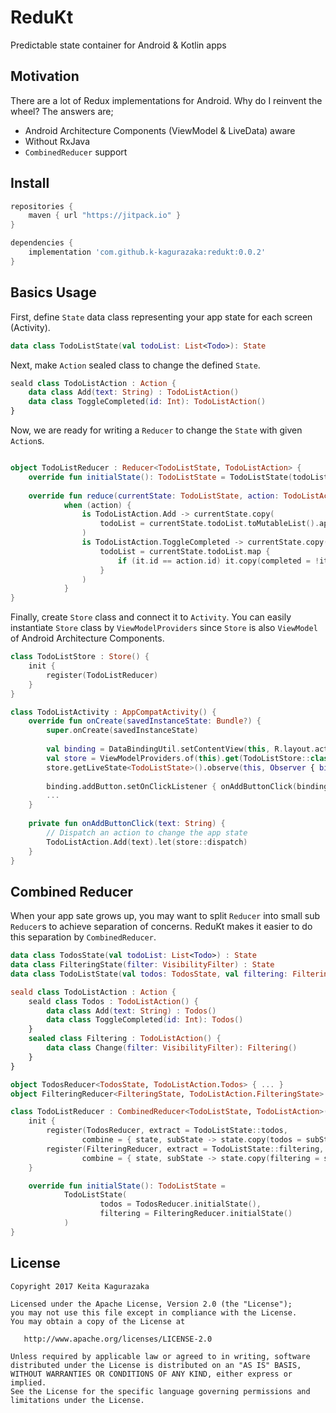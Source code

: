 # ReduKt

Predictable state container for Android &amp; Kotlin apps

## Motivation

There are a lot of Redux implementations for Android.
Why do I reinvent the wheel?
The answers are;

- Android Architecture Components (ViewModel &amp; LiveData) aware
- Without RxJava
- `CombinedReducer` support

## Install

```groovy
repositories {
    maven { url "https://jitpack.io" }
}

dependencies {
    implementation 'com.github.k-kagurazaka:redukt:0.0.2'
}
```

## Basics Usage

First, define `State` data class representing your app state for each screen (Activity).

```kotlin
data class TodoListState(val todoList: List<Todo>): State
```

Next, make `Action` sealed class to change the defined `State`.

```kotlin
seald class TodoListAction : Action {
    data class Add(text: String) : TodoListAction()
    data class ToggleCompleted(id: Int): TodoListAction()
}
```

Now, we are ready for writing a `Reducer` to change the `State` with given `Action`s.

```kotlin

object TodoListReducer : Reducer<TodoListState, TodoListAction> {
    override fun initialState(): TodoListState = TodoListState(todoList = emptyList())
    
    override fun reduce(currentState: TodoListState, action: TodoListAction): TodoListState =
            when (action) {
                is TodoListAction.Add -> currentState.copy(
                    todoList = currentState.todoList.toMutableList().apply { add(Todo(text = action.text)) }
                )
                is TodoListAction.ToggleCompleted -> currentState.copy(
                    todoList = currentState.todoList.map {
                        if (it.id == action.id) it.copy(completed = !it.completed) else it
                    }
                )
            }
}
```

Finally, create `Store` class and connect it to `Activity`.
You can easily instantiate `Store` class by `ViewModelProviders` since `Store` is also `ViewModel` of Android Architecture Components.

```kotlin
class TodoListStore : Store() {
    init {
        register(TodoListReducer)
    }
}

class TodoListActivity : AppCompatActivity() {
    override fun onCreate(savedInstanceState: Bundle?) {
        super.onCreate(savedInstanceState)
        
        val binding = DataBindingUtil.setContentView(this, R.layout.activity_todo_list)
        val store = ViewModelProviders.of(this).get(TodoListStore::class.java)
        store.getLiveState<TodoListState>().observe(this, Observer { binding.state = it })
        
        binding.addButton.setOnClickListener { onAddButtonClick(binding.inputEditText.text.toString()) }
        ...
    }
    
    private fun onAddButtonClick(text: String) {
        // Dispatch an action to change the app state
        TodoListAction.Add(text).let(store::dispatch)
    }
}
```

## Combined Reducer

When your app sate grows up, you may want to split `Reducer` into small sub `Reducer`s to achieve separation of concerns.
ReduKt makes it easier to do this separation by `CombinedReducer`.

```kotlin
data class TodosState(val todoList: List<Todo>) : State
data class FilteringState(filter: VisibilityFilter) : State
data class TodoListState(val todos: TodosState, val filtering: FilteringState): State

seald class TodoListAction : Action {
    seald class Todos : TodoListAction() {
        data class Add(text: String) : Todos()
        data class ToggleCompleted(id: Int): Todos()
    }
    sealed class Filtering : TodoListAction() {
        data class Change(filter: VisibilityFilter): Filtering()
    }
}

object TodosReducer<TodosState, TodoListAction.Todos> { ... }
object FilteringReducer<FilteringState, TodoListAction.FilteringState> { ... }

class TodoListReducer : CombinedReducer<TodoListState, TodoListAction>() {
    init {
        register(TodosReducer, extract = TodoListState::todos,
                combine = { state, subState -> state.copy(todos = subState) })
        register(FilteringReducer, extract = TodoListState::filtering,
                combine = { state, subState -> state.copy(filtering = subState) })
    }

    override fun initialState(): TodoListState =
            TodoListState(
                    todos = TodosReducer.initialState(),
                    filtering = FilteringReducer.initialState()
            )
}
```

## License

    Copyright 2017 Keita Kagurazaka

    Licensed under the Apache License, Version 2.0 (the "License");
    you may not use this file except in compliance with the License.
    You may obtain a copy of the License at

       http://www.apache.org/licenses/LICENSE-2.0

    Unless required by applicable law or agreed to in writing, software
    distributed under the License is distributed on an "AS IS" BASIS,
    WITHOUT WARRANTIES OR CONDITIONS OF ANY KIND, either express or implied.
    See the License for the specific language governing permissions and
    limitations under the License.
